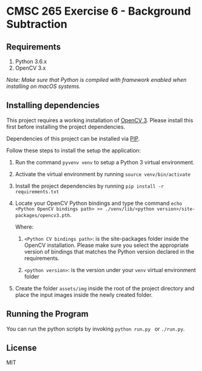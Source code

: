 # CMSC 265 Exercise 6 - Background Subtraction

## Requirements

1. Python 3.6.x
2. OpenCV 3.x

_Note: Make sure that Python is compiled with framework enabled when installing on macOS systems._

## Installing dependencies

This project requires a working installation of [OpenCV 3](http://opencv.org/). Please install this first before installing
the project dependencies.

Dependencies of this project can be installed via [PIP](https://pypi.python.org/pypi/pip).

Follow these steps to install the setup the application:

1. Run the command `pyvenv venv` to setup a Python 3 virtual environment.
2. Activate the virtual environment by running `source venv/bin/activate`
3. Install the project dependencies by running `pip install -r requirements.txt`
4. Locate your OpenCV Python bindings and type the command `echo <Python OpenCV bindings path> >> ./venv/lib/<python version>/site-packages/opencv3.pth`.

    Where:

    1. `<Python CV bindings path>`: is the site-packages folder inside the OpenCV installation.
    Please make sure you select the appropriate version of bindings that matches the Python version declared in the requirements.

    2. `<python version>`: is the version under your `venv` virtual environment folder

5. Create the folder `assets/img` inside the root of the project directory and place the input images inside the newly created folder.

## Running the Program

You can run the python scripts by invoking `python run.py ` or `./run.py`.

## License

MIT


